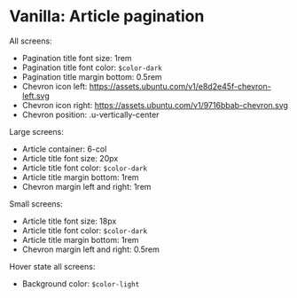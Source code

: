 # Vanilla: Article pagination

All screens:
- Pagination title font size: 1rem
- Pagination title font color: `$color-dark`
- Pagination title margin bottom: 0.5rem
- Chevron icon left: https://assets.ubuntu.com/v1/e8d2e45f-chevron-left.svg
- Chevron icon right: https://assets.ubuntu.com/v1/9716bbab-chevron.svg
- Chevron position: .u-vertically-center 	

Large screens:
- Article container: 6-col
- Article title font size: 20px
- Article title font color: `$color-dark`
- Article title margin bottom: 1rem
- Chevron margin left and right: 1rem

Small screens:
- Article title font size: 18px
- Article title font color: `$color-dark`
- Article title margin bottom: 1rem
- Chevron margin left and right: 0.5rem

Hover state all screens:
- Background color: `$color-light`



